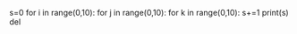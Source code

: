 s=0
for i in range(0,10):
    for j in range(0,10):
        for k in range(0,10):
            s+=1
print(s)
del
